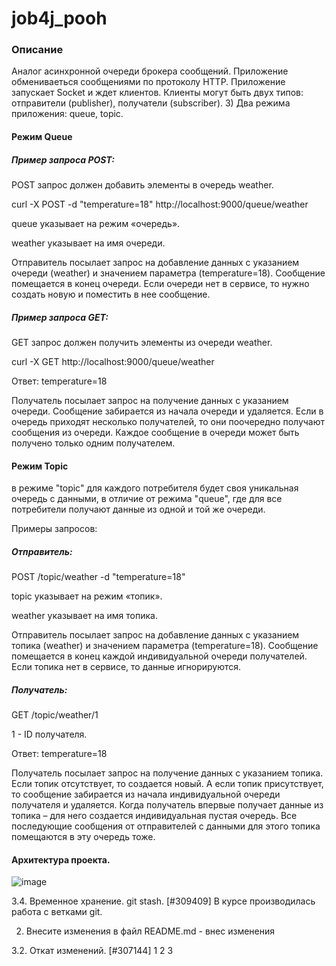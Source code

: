 # job4j_pooh

### Описание

Аналог асинхронной очереди брокера сообщений. Приложение обмениваеться сообщениями по протоколу HTTP.
Приложение запускает Socket и ждет клиентов. Клиенты могут быть двух типов: отправители (publisher), получатели (subscriber).
3) Два режима приложения: queue, topic.

#### Режим Queue

##### Пример запроса POST:
POST запрос должен добавить элементы в очередь weather.

curl -X POST -d "temperature=18" http://localhost:9000/queue/weather

queue указывает на режим «очередь».

weather указывает на имя очереди. 

Отправитель посылает запрос на добавление данных с указанием очереди (weather) и значением параметра (temperature=18). Сообщение помещается в конец очереди. Если очереди нет в сервисе, то нужно создать новую и поместить в нее сообщение.

##### Пример запроса GET:
GET запрос должен получить элементы из очереди weather.

curl -X GET http://localhost:9000/queue/weather

Ответ: temperature=18

Получатель посылает запрос на получение данных с указанием очереди. Сообщение забирается из начала очереди и удаляется.
Если в очередь приходят несколько получателей, то они поочередно получают сообщения из очереди.
Каждое сообщение в очереди может быть получено только одним получателем.

#### Режим Topic

в режиме "topic" для каждого потребителя будет своя уникальная очередь с данными, в отличие от режима "queue", где для все потребители получают данные из одной и той же очереди.

Примеры запросов:

##### Отправитель:

POST /topic/weather -d "temperature=18"

topic указывает на режим «топик».

weather указывает на имя топика.

Отправитель посылает запрос на добавление данных с указанием топика (weather) и значением параметра (temperature=18). Сообщение помещается в конец каждой индивидуальной очереди получателей. Если топика нет в сервисе, то данные игнорируются.

##### Получатель:

GET /topic/weather/1

1 - ID получателя.

Ответ: temperature=18

Получатель посылает запрос на получение данных с указанием топика. Если топик отсутствует, то создается новый. А если топик присутствует, то сообщение забирается из начала индивидуальной очереди получателя и удаляется. Когда получатель впервые получает данные из топика – для него создается индивидуальная пустая очередь. Все последующие сообщения от отправителей с данными для этого топика помещаются в эту очередь тоже.

#### Архитектура проекта.
![image](https://user-images.githubusercontent.com/20035630/159864571-125884cd-bc83-4a10-8dac-747beec575ab.png)


3.4. Временное хранение. git stash. [#309409]
В курсе производилась работа с ветками git.

2. Внесите изменения в файл README.md - внес изменения

3.2. Откат изменений. [#307144] 1 2 3